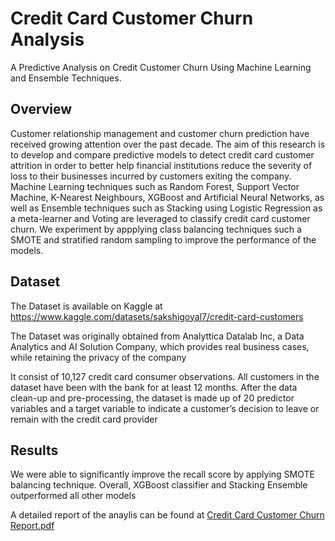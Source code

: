 # Credit Card Customer Churn Analysis
A Predictive Analysis on Credit Customer Churn Using Machine Learning and Ensemble Techniques. 

## Overview
Customer relationship management and customer churn prediction have received growing attention over the past decade. The aim of this research is to develop and compare predictive models to detect credit card customer attrition in order to better help financial institutions reduce the severity of loss to their businesses incurred by customers exiting the company. Machine Learning techniques such as Random Forest, Support Vector Machine, K-Nearest Neighbours, XGBoost and Artificial Neural Networks, as well as Ensemble techniques such as Stacking using Logistic Regression as a meta-learner and Voting are leveraged to classify credit card customer churn. We experiment by appplying class balancing techniques such a SMOTE and stratified random sampling to improve the performance of the models.


## Dataset
The Dataset is available on Kaggle at https://www.kaggle.com/datasets/sakshigoyal7/credit-card-customers

The Dataset was originally obtained from Analyttica Datalab Inc, a Data Analytics and AI Solution Company, which provides real business cases, while retaining the privacy of the company

It consist of 10,127 credit card consumer observations. All customers in the dataset have been with the bank for at least 12 months. After the data clean-up and pre-processing, the dataset is made up of 20 predictor variables and a target variable to indicate a customer’s decision to leave or remain with the credit card provider

## Results

We were able to significantly improve the recall score by applying SMOTE balancing technique. Overall, XGBoost classifier and Stacking Ensemble outperformed all other models

A detailed report of the anaylis can be found at [Credit Card Customer Churn Report.pdf](https://github.com/Didi-Ojo/Credit-Card-Customer-Churn-Analysis/blob/main/Credit%20Card%20Customer%20Churn%20-%20Final%20Report.pdf)
